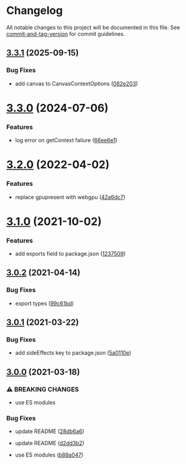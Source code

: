 # Changelog

All notable changes to this project will be documented in this file. See [commit-and-tag-version](https://github.com/absolute-version/commit-and-tag-version) for commit guidelines.

## [3.3.1](https://github.com/dmnsgn/canvas-context/compare/v3.3.0...v3.3.1) (2025-09-15)


### Bug Fixes

* add canvas to CanvasContextOptions ([082e203](https://github.com/dmnsgn/canvas-context/commit/082e203eb7e29f932a2a3995bd63884a85f338a5))



# [3.3.0](https://github.com/dmnsgn/canvas-context/compare/v3.2.0...v3.3.0) (2024-07-06)


### Features

* log error on getContext failure ([66ee6e1](https://github.com/dmnsgn/canvas-context/commit/66ee6e163cd637463d9e98109a12e93523dec170))



# [3.2.0](https://github.com/dmnsgn/canvas-context/compare/v3.1.0...v3.2.0) (2022-04-02)


### Features

* replace gpupresent with webgpu ([42a6dc7](https://github.com/dmnsgn/canvas-context/commit/42a6dc72a6e64801095eb92d846674aa29411e4e))



# [3.1.0](https://github.com/dmnsgn/canvas-context/compare/v3.0.2...v3.1.0) (2021-10-02)


### Features

* add exports field to package.json ([1237509](https://github.com/dmnsgn/canvas-context/commit/12375095edb87e72dcde45600652707ffcf4492a))



## [3.0.2](https://github.com/dmnsgn/canvas-context/compare/v3.0.1...v3.0.2) (2021-04-14)


### Bug Fixes

* export types ([99c61bd](https://github.com/dmnsgn/canvas-context/commit/99c61bdf267b01410fd449f10c68b69196b412ed))



## [3.0.1](https://github.com/dmnsgn/canvas-context/compare/v3.0.0...v3.0.1) (2021-03-22)


### Bug Fixes

* add sideEffects key to package.json ([5a0110e](https://github.com/dmnsgn/canvas-context/commit/5a0110ed66fa12ccd9b1961e6b0a185dd26b1b6e))



## [3.0.0](https://github.com/dmnsgn/canvas-context/compare/v2.0.0...v3.0.0) (2021-03-18)


### ⚠ BREAKING CHANGES

* use ES modules

### Bug Fixes

* update README ([28db6a6](https://github.com/dmnsgn/canvas-context/commit/28db6a692311a097934191cd3d12f781fc393a64))
* update README ([d2dd3b2](https://github.com/dmnsgn/canvas-context/commit/d2dd3b29e4973e79ec6c2a042d24a2f1dfe293d1))


* use ES modules ([b88a047](https://github.com/dmnsgn/canvas-context/commit/b88a047350c678c7536e096a91124da43a185a94))
